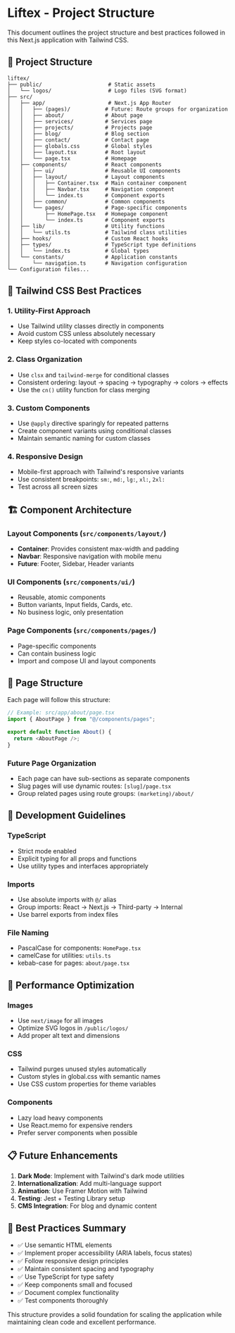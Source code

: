 # Liftex - Project Structure

This document outlines the project structure and best practices followed in this Next.js application with Tailwind CSS.

## 📁 Project Structure

```
liftex/
├── public/                     # Static assets
│   └── logos/                  # Logo files (SVG format)
├── src/
│   ├── app/                    # Next.js App Router
│   │   ├── (pages)/           # Future: Route groups for organization
│   │   ├── about/             # About page
│   │   ├── services/          # Services page
│   │   ├── projects/          # Projects page
│   │   ├── blog/              # Blog section
│   │   ├── contact/           # Contact page
│   │   ├── globals.css        # Global styles
│   │   ├── layout.tsx         # Root layout
│   │   └── page.tsx           # Homepage
│   ├── components/            # React components
│   │   ├── ui/                # Reusable UI components
│   │   ├── layout/            # Layout components
│   │   │   ├── Container.tsx  # Main container component
│   │   │   ├── Navbar.tsx     # Navigation component
│   │   │   └── index.ts       # Component exports
│   │   ├── common/            # Common components
│   │   └── pages/             # Page-specific components
│   │       ├── HomePage.tsx   # Homepage component
│   │       └── index.ts       # Component exports
│   ├── lib/                   # Utility functions
│   │   └── utils.ts           # Tailwind class utilities
│   ├── hooks/                 # Custom React hooks
│   ├── types/                 # TypeScript type definitions
│   │   └── index.ts           # Global types
│   └── constants/             # Application constants
│       └── navigation.ts      # Navigation configuration
└── Configuration files...
```

## 🎨 Tailwind CSS Best Practices

### 1. **Utility-First Approach**
- Use Tailwind utility classes directly in components
- Avoid custom CSS unless absolutely necessary
- Keep styles co-located with components

### 2. **Class Organization**
- Use `clsx` and `tailwind-merge` for conditional classes
- Consistent ordering: layout → spacing → typography → colors → effects
- Use the `cn()` utility function for class merging

### 3. **Custom Components**
- Use `@apply` directive sparingly for repeated patterns
- Create component variants using conditional classes
- Maintain semantic naming for custom classes

### 4. **Responsive Design**
- Mobile-first approach with Tailwind's responsive variants
- Use consistent breakpoints: `sm:`, `md:`, `lg:`, `xl:`, `2xl:`
- Test across all screen sizes

## 🏗️ Component Architecture

### Layout Components (`src/components/layout/`)
- **Container**: Provides consistent max-width and padding
- **Navbar**: Responsive navigation with mobile menu
- **Future**: Footer, Sidebar, Header variants

### UI Components (`src/components/ui/`)
- Reusable, atomic components
- Button variants, Input fields, Cards, etc.
- No business logic, only presentation

### Page Components (`src/components/pages/`)
- Page-specific components
- Can contain business logic
- Import and compose UI and layout components

## 📱 Page Structure

Each page will follow this structure:
```typescript
// Example: src/app/about/page.tsx
import { AboutPage } from "@/components/pages";

export default function About() {
  return <AboutPage />;
}
```

### Future Page Organization
- Each page can have sub-sections as separate components
- Slug pages will use dynamic routes: `[slug]/page.tsx`
- Group related pages using route groups: `(marketing)/about/`

## 🔧 Development Guidelines

### TypeScript
- Strict mode enabled
- Explicit typing for all props and functions
- Use utility types and interfaces appropriately

### Imports
- Use absolute imports with `@/` alias
- Group imports: React → Next.js → Third-party → Internal
- Use barrel exports from index files

### File Naming
- PascalCase for components: `HomePage.tsx`
- camelCase for utilities: `utils.ts`
- kebab-case for pages: `about/page.tsx`

## 🚀 Performance Optimization

### Images
- Use `next/image` for all images
- Optimize SVG logos in `/public/logos/`
- Add proper alt text and dimensions

### CSS
- Tailwind purges unused styles automatically
- Custom styles in global.css with semantic names
- Use CSS custom properties for theme variables

### Components
- Lazy load heavy components
- Use React.memo for expensive renders
- Prefer server components when possible

## 📋 Future Enhancements

1. **Dark Mode**: Implement with Tailwind's dark mode utilities
2. **Internationalization**: Add multi-language support
3. **Animation**: Use Framer Motion with Tailwind
4. **Testing**: Jest + Testing Library setup
5. **CMS Integration**: For blog and dynamic content

## 🎯 Best Practices Summary

- ✅ Use semantic HTML elements
- ✅ Implement proper accessibility (ARIA labels, focus states)
- ✅ Follow responsive design principles
- ✅ Maintain consistent spacing and typography
- ✅ Use TypeScript for type safety
- ✅ Keep components small and focused
- ✅ Document complex functionality
- ✅ Test components thoroughly

This structure provides a solid foundation for scaling the application while maintaining clean code and excellent performance. 